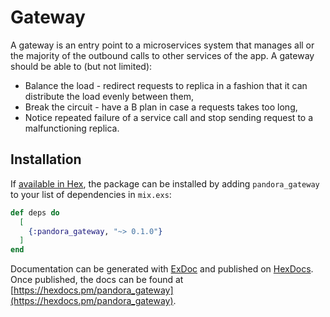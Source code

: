 # Gateway

A gateway is an entry point to a microservices system that manages all or the majority of the outbound calls to other services of the app.
A gateway should be able to (but not limited):
- Balance the load - redirect requests to replica in a fashion that it can distribute the load evenly between them,
- Break the circuit - have a B plan in case a requests takes too long,
- Notice repeated failure of a service call and stop sending request to a malfunctioning replica.


## Installation

If [available in Hex](https://hex.pm/docs/publish), the package can be installed
by adding `pandora_gateway` to your list of dependencies in `mix.exs`:

```elixir
def deps do
  [
    {:pandora_gateway, "~> 0.1.0"}
  ]
end
```

Documentation can be generated with [ExDoc](https://github.com/elixir-lang/ex_doc)
and published on [HexDocs](https://hexdocs.pm). Once published, the docs can
be found at [https://hexdocs.pm/pandora_gateway](https://hexdocs.pm/pandora_gateway).


